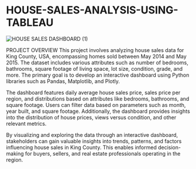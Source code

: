# HOUSE-SALES-ANALYSIS-USING-TABLEAU
![HOUSE SALES DASHBOARD (1)](https://github.com/abhishekks2001/HOUSE-SALES-ANALYSIS-USING-TABLEAU/assets/156594626/7168f19e-4e55-4eb0-8aea-dbd8f857c6f7)

PROJECT OVERVIEW
This project involves analyzing house sales data for King County, USA, encompassing homes sold between May 2014 and May 2015. The dataset includes various attributes such as number of bedrooms, bathrooms, square footage of living space, lot size, condition, grade, and more. The primary goal is to develop an interactive dashboard using Python libraries such as Pandas, Matplotlib, and Plotly.

The dashboard features daily average house sales price, sales price per region, and distributions based on attributes like bedrooms, bathrooms, and square footage. Users can filter data based on parameters such as month, year built, and square footage. Additionally, the dashboard provides insights into the distribution of house prices, views versus condition, and other relevant metrics.

By visualizing and exploring the data through an interactive dashboard, stakeholders can gain valuable insights into trends, patterns, and factors influencing house sales in King County. This enables informed decision-making for buyers, sellers, and real estate professionals operating in the region.
